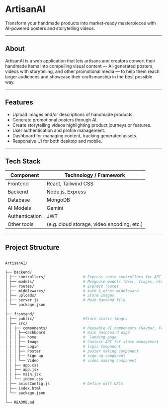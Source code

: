 # ArtisanAI

Transform your handmade products into market-ready masterpieces with AI-powered posters and storytelling videos.

---

## About

ArtisanAI is a web application that lets artisans and creators convert their handmade items into compelling visual content — AI-generated posters, videos with storytelling, and other promotional media — to help them reach larger audiences and showcase their craftsmanship in the best possible way.

---

## Features

- Upload images and/or descriptions of handmade products.  
- Generate promotional posters through AI.  
- Create storytelling videos highlighting product journeys or features.  
- User authentication and profile management.  
- Dashboard for managing content, tracking generated assets.  
- Responsive UI for both desktop and mobile.  

---

## Tech Stack

| Component      | Technology / Framework        |
|----------------|-------------------------------|
| Frontend       | React, Tailwind CSS |
| Backend        | Node.js, Express              |
| Database       | MongoDB                       |
| AI Models      | Gemini                        |
| Authentication | JWT                           |
| Other tools    | (e.g. cloud storage, video encoding, etc.) |

---  

## Project Structure
   ```bash

ArtisanAI/

├── backend/
│ ├── controllers/                 # Express route controllers for API
│ ├── models/                      # Mongoose models (User, Images, etc.)
│ ├── routes/                      # Express routes
│ ├── middlewares/                 # Auth & other middleware
│ ├── uploads/                     # Store Images
│ ├── server.js                    # Main backend file
│ └── package.json
│
├── frontend/
│ ├── public/                      #Store static images
│ ├── src/
│ │ ├── components/                # Reusable UI components (Navbar, Footer, etc.)
│ │ │ ├──dashboard                 # main dashboard page
│ │ │ ├── home                     #  landing page
│ │ │ ├── Image                    # Context API for state management
│ │ │ ├── Login                    # login Component
│ │ │ ├── Poster                   # poster making component
│ │ │ ├── Sign up                  # sign-up component
│ │ │ └── Video                    # video making component
│ │ ├── app.css
│ │ ├── app.jsx
│ │ ├── main.jsx
│ │ └── index.css
│ ├── axiosConfig.js               # Define diff URLs
│ ├── index.html
│ └── package.json
│
└── README.md
   ```
##
